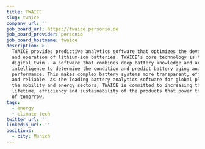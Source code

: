 ```yaml
---
title: TWAICE
slug: twaice
company_url: ''
job_board_url: https://twaice.personio.de
job_board_provider: personio
job_board_hostname: twaice
description: >-
  TWAICE provides predictive analytics software that optimizes the development
  and operation of lithium-ion batteries. TWAICE’s core technology is the
  digital twin - a software that combines deep battery knowledge and artificial
  intelligence to determine the condition and predict battery aging and
  performance. This makes complex battery systems more transparent, effective
  and reliable. As the leading battery analytics software for global players in
  the mobility and energy sectors, TWAICE is committed to increasing the
  lifetime, efficiency and sustainability of the products that power the economy
  of tomorrow.
tags:
  - energy
  - climate-tech
twitter_url: ''
linkedin_url: ''
positions:
  - city: Munich
---
```

